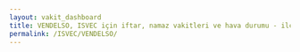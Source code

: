 ```yaml
---
layout: vakit_dashboard
title: VENDELSO, ISVEC için iftar, namaz vakitleri ve hava durumu - ilçe/eyalet seç
permalink: /ISVEC/VENDELSO/
---
```


<script type="text/javascript">
  var GLOBAL_COUNTRY = 'ISVEC';
  var GLOBAL_CITY = 'VENDELSO';
  var GLOBAL_STATE = '';
  var lat = 72;
  var lon = 21;
</script>
